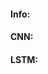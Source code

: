 <script src="https://cdnjs.cloudflare.com/ajax/libs/Chart.js/2.7.3/Chart.bundle.min.js"></script>
<script src="https://cdn.jsdelivr.net/npm/@tensorflow/tfjs@0.13.3/dist/tf.min.js"> </script>
<script src="https://cdnjs.cloudflare.com/ajax/libs/jquery/3.3.1/jquery.min.js"></script>
<script>    
    var predictionNumber = 0
    var config
    
    async function loadModels(){
        $('#info').text("Loading Model, please wait...")
        this.CNNModel = await tf.loadModel('kerasMLPTfjs/model.json')
        this.LSTMModel = await tf.loadModel('kerasLSTM/model.json')
        this.model = {
            "CNN": this.CNNModel,
            "LSTM": this.LSTMModel
        }
    }
    
    async function loadWordIndex(){
        $('#info').text("Loading word Index, please wait...")
        const wordIndexJson = await fetch('word_index_data.json')
        this.wordIndex = await wordIndexJson.json();
    }
    
    async function predictSentiment(){
        const inputText = $('#reviewText').val().trim().toLowerCase().replace(/(\.|\,|\!)/g, '').split(' ');
        
        const inputBuffer = tf.buffer([1, 100], 'int32');
        
        for (let i = 0; i < inputText.length; ++i) {
            const word = inputText[i];
            inputBuffer.set(this.wordIndex[word] + 3, 0, 100-inputText.length+i);
        }
        
        const input = inputBuffer.toTensor();

        predictionNumber = predictionNumber + 1
        config.data.labels.push(predictionNumber)

        $("#info").text("Running inference...")
        for(var key in this.model)
        {
            const predictOut = this.model[key].predict(input)
            const score = predictOut.dataSync()[0]
            predictOut.dispose()
            updatePredictionResults(key, score)
            updateComparisonChart(key, score)
        }
        $("#info").text("Inference Complete!")
    }
    
    
    async function updatePredictionResults(element, score)
    
    {
        let elementID = '#' + element + 'result'
        if (score>0.5){
            $(elementID).text("Positive review, Confidence: "+ score*100 + " %" )
        }
        else if (score<0.5){
            $(elementID).text("Negative review, Confidence: " + (1-score)*100 + " %")
        }
        else{
            $(elementID).text("Something went wrong")
        }
    }
    
    async function updateComparisonChart(element, score){
        if (element == 'CNN'){
            config.data.datasets[0].data.push(score)
        }
        else{
            config.data.datasets[1].data.push(score)
        }    
        window.myLine.update()
    }
    
    async function init(){
        await loadModels()
        await loadWordIndex()
        initChart()
        $('#info').text("Model and word index loaded, type in your review and hit predict to predict sentiment. Happy Predicting! :)")
        $('#predictDiv').css("display", "block")
    }
    
    async function initChart(){
        config = {
            type: 'line',
            data: {
                labels: [],
                datasets: [{
                    label: 'CNN',
                    backgroundColor: '#ff0000',
                    borderColor: "#ff0000",
                    data: [],
                    fill: false,
                }, {
                    label: 'LSTM',
                    fill: false,
                    backgroundColor: '#00ff00',
                    borderColor: '#00ff00',
                    data: [],
                }]
            },
            options: {
                responsive: true,
                title: {
                    display: true,
                    text: 'Realtime comparison'
                },
                tooltips: {
                    mode: 'index',
                    intersect: false,
                },
                hover: {
                    mode: 'nearest',
                    intersect: true
                },
                scales: {
                    xAxes: [{
                        display: true,
                        scaleLabel: {
                            display: true,
                            labelString: 'Predictions'
                        }
                    }],
                    yAxes: [{
                        display: true,
                        scaleLabel: {
                            display: true,
                            labelString: 'Score'
                        }
                    }]
                }
            }
        };

        var ctx = document.getElementById('chartCanvas').getContext('2d');
        window.myLine = new Chart(ctx, config);
        
    }
    
    $( document ).ready(init);
</script>
    
<div id="predictDiv" style="display:none;">
    <div>
        <textarea rows="5" cols="70" id="reviewText" placeholder="Type your review here!"></textarea>
    </div>
    <button onclick="predictSentiment();" id="predictButton">Predict</button>
</div>
<div>
    <h4>Info:</h4>
    <p id="info"></p>
</div>
<div>
    <h4>CNN:</h4>
    <p id="CNNresult"></p>
</div>
<div>
    <h4>LSTM:</h4>
    <p id="LSTMresult"></p>
</div>

<div id="chartDiv">
    <canvas id="chartCanvas"></canvas>
</div>